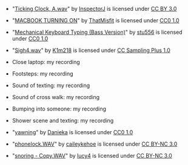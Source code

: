 * "[Ticking Clock, A.wav](https://freesound.org/people/InspectorJ/sounds/343130/)" by [InspectorJ](https://freesound.org/people/InspectorJ/) is licensed under [CC BY 3.0](https://creativecommons.org/licenses/by/3.0/)

* "[MACBOOK TURNING ON](https://freesound.org/people/ThatMisfit/sounds/388769/)" by [ThatMisfit](https://freesound.org/people/ThatMisfit/) is licensed under [CC0 1.0](https://creativecommons.org/publicdomain/zero/1.0/)

* "[Mechanical Keyboard Typing (Bass Version)](https://freesound.org/people/stu556/sounds/450281/)" by [stu556](https://freesound.org/people/stu556/) is licensed under [CC0 1.0](https://creativecommons.org/publicdomain/zero/1.0/)

* "[Sigh4.wav](https://freesound.org/people/K1m218/sounds/60671/)" by [K1m218](https://freesound.org/people/K1m218/) is licensed under [CC Sampling Plus 1.0](http://creativecommons.org/licenses/sampling+/1.0/)

* Close laptop: my recording

* Footsteps: my recording

* Sound of texting: my recording

* Sound of cross walk: my recording

* Bumping into someone: my recording

* Shower scene and texting: my recording

* "[yawning](https://freesound.org/people/Danieka/sounds/221519/)" by [Danieka](https://freesound.org/people/Danieka/) is licensed under [CC0 1.0](https://creativecommons.org/publicdomain/zero/1.0/)

* "[phonelock.WAV](https://freesound.org/people/caileykehoe/sounds/450604/)" by [caileykehoe](https://freesound.org/people/caileykehoe/) is licensed under [CC BY-NC 3.0](https://creativecommons.org/licenses/by-nc/3.0/)

* "[snoring - Copy.WAV](https://freesound.org/people/lucy4/sounds/408355/)" by [lucy4](https://freesound.org/people/lucy4/) is licensed under [CC BY-NC 3.0](http://creativecommons.org/licenses/by-nc/3.0/)
